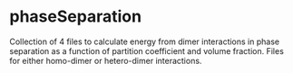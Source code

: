 # phaseSeparation

Collection of 4 files to calculate energy from dimer interactions in phase separation as a function of partition coefficient and volume fraction. Files for either homo-dimer or hetero-dimer interactions. 
